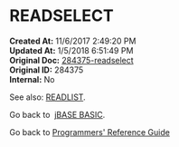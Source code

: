# READSELECT

**Created At:** 11/6/2017 2:49:20 PM  
**Updated At:** 1/5/2018 6:51:49 PM  
**Original Doc:** [284375-readselect](https://docs.jbase.com/36868-jbase-basic/284375-readselect)  
**Original ID:** 284375  
**Internal:** No  

See also: [READLIST](./../readlist).

Go back to  [jBASE BASIC](./../jbase-basic-programmers-reference-guide).

Go back to [Programmers' Reference Guide](./../../reference-guides/jbc/README.md)
